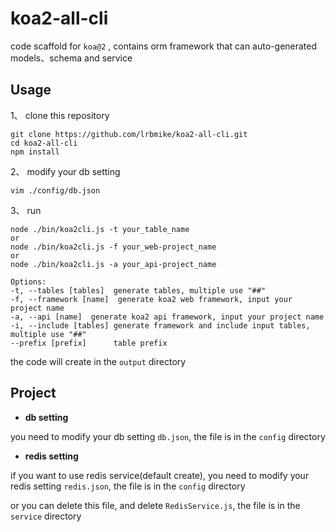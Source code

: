 # koa2-all-cli
code scaffold for `koa@2` , contains orm framework that can auto-generated models、schema and service
## Usage
1、 clone this repository<br>
``` 
git clone https://github.com/lrbmike/koa2-all-cli.git
cd koa2-all-cli
npm install
``` 
2、 modify your db setting<br>
``` 
vim ./config/db.json
``` 
3、 run<br>
 ``` 
node ./bin/koa2cli.js -t your_table_name
or
node ./bin/koa2cli.js -f your_web-project_name
or
node ./bin/koa2cli.js -a your_api-project_name

Options:
-t, --tables [tables]  generate tables, multiple use "##"
-f, --framework [name]  generate koa2 web framework, input your project name
-a, --api [name]  generate koa2 api framework, input your project name
-i, --include [tables] generate framework and include input tables, multiple use "##"
--prefix [prefix]      table prefix
 ``` 
the code will create in the `output` directory

## Project

* **db setting**

you need to modify your db setting `db.json`, the file is in the `config` directory<br>

* **redis setting**

if you want to use redis service(default create), you need to modify your redis setting `redis.json`, the file is in the `config` directory<br>

or you can delete this file, and delete `RedisService.js`, the file is in the `service` directory<br>